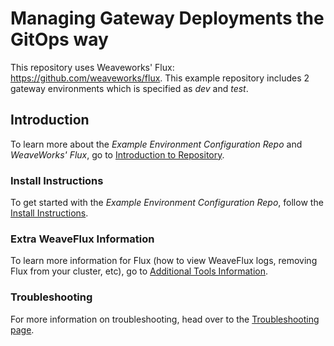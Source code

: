 # Managing Gateway Deployments the GitOps way

This repository uses Weaveworks' Flux: https://github.com/weaveworks/flux. This example repository includes 2 gateway environments which is specified as _dev_ and _test_.

## Introduction

To learn more about the _Example Environment Configuration Repo_ and _WeaveWorks' Flux_, go to [Introduction to Repository](https://github.com/CAAPIM/example-environment-configuration-repo/wiki/1.-Introduction-to-Example-Environment-Configuration-Repo).

### Install Instructions

To get started with the _Example Environment Configuration Repo_, follow the [Install Instructions](https://github.com/CAAPIM/example-environment-configuration-repo/wiki/2.-Install-Instructions).

### Extra WeaveFlux Information

To learn more information for Flux (how to view WeaveFlux logs, removing Flux from your cluster, etc), go to  [Additional Tools Information](https://github.com/CAAPIM/example-environment-configuration-repo/wiki/3.-Additional-Tools-Information).

### Troubleshooting

For more information on troubleshooting, head over to the [Troubleshooting page](https://github.com/CAAPIM/example-environment-configuration-repo/wiki/4.-Troubleshooting).
